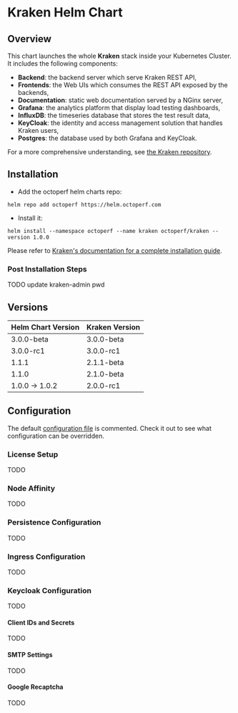 # Kraken Helm Chart

## Overview

This chart launches the whole **Kraken** stack inside your Kubernetes Cluster. It includes the following components:

- **Backend**: the backend server which serve Kraken REST API,
- **Frontends**: the Web UIs which consumes the REST API exposed by the backends,
- **Documentation**: static web documentation served by a NGinx server,
- **Grafana**: the analytics platform that display load testing dashboards,
- **InfluxDB**: the timeseries database that stores the test result data,
- **KeyCloak**: the identity and access management solution that handles Kraken users,
- **Postgres**: the database used by both Grafana and KeyCloak.

For a more comprehensive understanding, see [the Kraken repository](https://github.com/OctoPerf/kraken#run-the-application-from-the-source-code).

## Installation

* Add the octoperf helm charts repo:

```
helm repo add octoperf https://helm.octoperf.com
```

* Install it:

```
helm install --namespace octoperf --name kraken octoperf/kraken --version 1.0.0
```

Please refer to [Kraken's documentation for a complete installation guide](http://kraken.octoperf.com/install/kubernetes/).

### Post Installation Steps

TODO update kraken-admin pwd

## Versions

| Helm Chart Version | Kraken Version |
| ------ | ------ |
| 3.0.0-beta | 3.0.0-beta |
| 3.0.0-rc1 | 3.0.0-rc1 |
| 1.1.1 | 2.1.1-beta |
| 1.1.0 | 2.1.0-beta |
| 1.0.0 -> 1.0.2 | 2.0.0-rc1 |

## Configuration

The default [configuration file](https://github.com/OctoPerf/helm-charts/blob/master/kraken/values.yaml) is commented. Check it out to see what configuration can be overridden.  

### License Setup

TODO

### Node Affinity

TODO

### Persistence Configuration

TODO

### Ingress Configuration

TODO

### Keycloak Configuration

TODO

#### Client IDs and Secrets

TODO

#### SMTP Settings

TODO

#### Google Recaptcha

TODO
